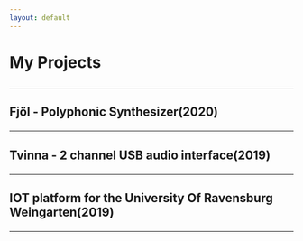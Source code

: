 ```yaml
---
layout: default
---
```


<h1> My Projects

<hr> 

<h2> Fjöl - Polyphonic Synthesizer(2020)
<hr> 
 




<h2> Tvinna - 2 channel USB audio interface(2019)
<hr> 




<h2> IOT platform for the University Of Ravensburg Weingarten(2019)
<hr> 
 

